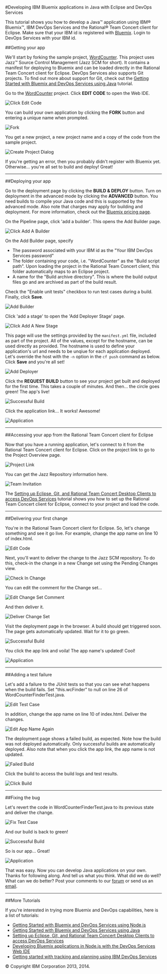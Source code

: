 #Developing IBM Bluemix applications in Java with Eclipse and DevOps Services

This tutorial shows you how to develop a Java&trade; application using IBM&reg; Bluemix&trade;, IBM DevOps Services and the Rational&reg; Team Concert client for Eclipse. 
Make sure that your IBM id is registered with [Bluemix](//bluemix.net). Login to DevOps Services with your IBM id.


##Getting your app

We'll start by forking the sample project, [WordCounter](https://hub.jazz.net/project/pskhadke/WordCounter/overview).
This project uses Jazz&trade; Source Control Management (Jazz SCM for short). It contains a manifest for deploying to Bluemix
and can be loaded directly in the Rational Team Concert client for Eclipse. DevOps Services also supports Git projects. To find out more
about support for Git, check out the
[Getting Started with Bluemix and DevOps Services using Java](/tutorials/jazzeditorjava) tutorial.

Go to the [WordCounter](https://hub.jazz.net/project/pskhadke/WordCounter/overview) project. Click **EDIT CODE** to
open the Web IDE.

![Click Edit Code](/tutorials/jazzrtc/images/click_edit_code.png "Click Edit Code")

You can build your own application by clicking the **FORK** button and entering a unique name when prompted.

![Fork](/tutorials/jazzrtc/images/fork.png "Fork")

You get a new project, a new project name and a copy of the code from the sample project.

![Create Project Dialog](/tutorials/jazzrtc/images/create_project.png "Create Project Dialog")

If you're getting an error, then you probably didn't register with Bluemix yet. Otherwise... you're all set to build and deploy!
Great!

---
##Deploying your app

Go to the deployment page by clicking the **BUILD & DEPLOY** button. Turn on deployment in the advanced mode by clicking the
**ADVANCED** button. You need builds to compile your Java code and this is supported by the advanced mode. Also note that
charges may apply for building and deployment. For more information, check out the [Bluemix pricing page](https://bluemix.net/#/pricing).

On the Pipeline page, click 'add a builder'. This opens the Add Builder page.

![Click Add A Builder](/tutorials/jazzrtc/images/add_builder.png "Click add a builder")

On the Add Builder page, specify
	
* The password associated with your IBM id as the "Your IBM DevOps Services password"
* The folder containing your code, i.e. "WordCounter" as the "Build script path". Upon loading the project in the Rational Team Concert client, this folder
automatically maps to an Eclipse project.
* A name for the "Build archive directory". This is where the build output files go and are archived as part of the build result.

Check the "Enable unit tests" checkbox to run test cases during a build. Finally, click **Save**.

![Add Builder](/tutorials/jazzrtc/images/configure_builder.png "Add Builder")

Click 'add a stage' to open the 'Add Deployer Stage' page.

![Click Add A New Stage](/tutorials/jazzrtc/images/add_deployer.png "Click add a new stage")

This page will use the settings provided by the `manifest.yml` file, included as part of the project. All of the values,
except for the hostname, can be used directly as provided. The hostname is used to define your application's url and needs
to be unqiue for each application deployed. Let's override the host with the `-n` option in the `cf push` command as below.
Click **Save** and you're all set!

![Add Deployer](/tutorials/jazzrtc/images/configure_deployer.png "Add Deployer")

Click the **REQUEST BUILD** button to see your project get built and deployed for the first time. This takes a couple of
minutes. And then... the circle goes green! The app's live!

![Successful Build](/tutorials/jazzrtc/images/build1_success.png "Successful Build")

Click the application link... It works! Awesome!

![Application](/tutorials/jazzrtc/images/app.png "Application")

---
##Accessing your app from the Rational Team Concert client for Eclipse

Now that you have a running application, let's connect to it from the Rational Team Concert client for Eclipse. Click on the project link to
go to the Project Overview page. 

![Project Link](/tutorials/jazzrtc/images/project_link.png "Project Link")

You can get the Jazz Repository information here. 

![Team Invitation](/tutorials/jazzrtc/images/team_invite.png "Team Invitation")

The [Setting up Eclipse, Git, and Rational Team Concert Desktop Clients to access DevOps Services](/tutorials/clients#working_with_a_jazz_scm_project) tutorial shows you how to
set up the Rational Team Concert client for Eclipse, connect to your project and load the code.						

---
##Delivering your first change

You're in the Rational Team Concert client for Eclipse. So, let's change something and see it go live. For example, change the app name on
line 10 of index.html.

![Edit Code](/tutorials/jazzrtc/images/edit_code.png "Edit Code")

Next, you'll want to deliver the change to the Jazz SCM repository. To do this, check-in the change in a new Change set
using the Pending Changes view.

![Check In Change](/tutorials/jazzrtc/images/checkin.png "Check In Change")

You can edit the comment for the Change set...

![Edit Change Set Comment](/tutorials/jazzrtc/images/edit_comment.png "Edit Change Set Comment")

And then deliver it. 

![Deliver Change Set](/tutorials/jazzrtc/images/deliver.png "Deliver Change Set")

Visit the deployment page in the browser. A build should get triggered soon. The page gets automatically updated. Wait for
it to go green.

![Successful Build](/tutorials/jazzrtc/images/build2_success.png "Successful Build")

You click the app link and voila! The app name's updated! Cool!

![Application](/tutorials/jazzrtc/images/app2.png "Application") 

---
##Adding a test failure

Let's add a failure to the JUnit tests so that you can see what happens when the build fails. Set "this.wcFinder" to null
on line 26 of WordCounterFinderTest.java.

![Edit Test Case](/tutorials/jazzrtc/images/edit_testcase.png "Edit Test Case")

In addition, change the app name on line 10 of index.html. Deliver the changes.

![Edit App Name Again](/tutorials/jazzrtc/images/edit_code_2.png "Edit App Name Again")

The deployment page shows a failed build, as expected. Note how the build was not deployed automatically. Only successful
builds are automatically deployed. Also note that when you click the app link, the app name is not updated. 

![Failed Build](/tutorials/jazzrtc/images/build3_failure.png "Failed Build")

Click the build to access the build logs and test results.

![Click Build](/tutorials/jazzrtc/images/build_log.png "Click Build")

---
##Fixing the bug

Let's revert the code in WordCounterFinderTest.java to its previous state and deliver the change.

![Fix Test Case](/tutorials/jazzrtc/images/fix_testcase.png "Fix Test Case")

And our build is back to green! 

![Successful Build](/tutorials/jazzrtc/images/build4_success.png "Successful Build")

So is our app... Great!

![Application](/tutorials/jazzrtc/images/app3.png "Application")
						
That was easy. Now you can develop Java applications on your own. Thanks for following along. And tell us what you think.
What did we do well? What can we do better? Post your comments to our [forum](https://www.ibmdw.net/answers?community=jazzhub)
or send us an [email](mailto:hub%40jazz.net).

---

##More Tutorials

If you're interested in trying more Bluemix and DevOps capabilities, here is a list of tutorials:

* [Getting Started with Bluemix and DevOps Services using Node.js](/tutorials/jazzeditor)
* [Getting Started with Bluemix and DevOps Services using Java](/tutorials/jazzeditorjava)
* [Setting up Eclipse, Git, and Rational Team Concert Desktop Clients to access DevOps Services](/tutorials/clients)
* [Developing Bluemix applications in Node.js with the DevOps Services Web IDE](/tutorials/jazzweb)
* [Getting started with tracking and planning using IBM DevOps Services](/tutorials/trackplan)			

&copy; Copyright IBM Corporation 2013, 2014.
